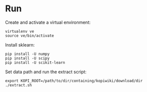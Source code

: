 Run
===

Create and activate a virtual environment:
```
virtualenv ve
source ve/bin/activate
```

Install sklearn:
```
pip install -U numpy
pip install -U scipy
pip install -U scikit-learn
```

Set data path and run the extract script:
```
export KOPI_ROOT=/path/to/dir/containing/kopiwiki/download/dir
./extract.sh
```
